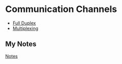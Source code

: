 # Communication Channels
- [Full Duplex](full-duplex.md)
- [Multiplexing](multiplexing.md)
## My Notes
[Notes](mynotes/communication-channels-notes.md)
